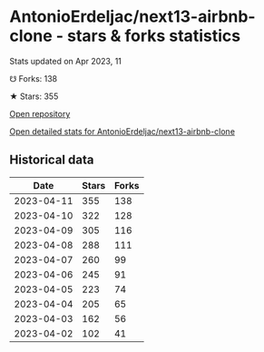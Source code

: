 # AntonioErdeljac/next13-airbnb-clone - stars & forks statistics

Stats updated on Apr 2023, 11

☋ Forks: 138

★ Stars: 355

[Open repository](https://github.com/AntonioErdeljac/next13-airbnb-clone)

[Open detailed stats for AntonioErdeljac/next13-airbnb-clone](https://reviewgithub.com/rep/AntonioErdeljac/next13-airbnb-clone)

## Historical data
| Date | Stars | Forks |
|------|-------|-------|
| 2023-04-11 | 355 | 138 | 
| 2023-04-10 | 322 | 128 | 
| 2023-04-09 | 305 | 116 | 
| 2023-04-08 | 288 | 111 | 
| 2023-04-07 | 260 | 99 | 
| 2023-04-06 | 245 | 91 | 
| 2023-04-05 | 223 | 74 | 
| 2023-04-04 | 205 | 65 | 
| 2023-04-03 | 162 | 56 | 
| 2023-04-02 | 102 | 41 | 

